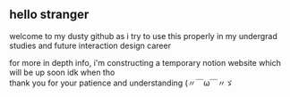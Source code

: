 ## hello stranger
welcome to my dusty github as i try to use this properly in my undergrad studies and future interaction design career  
  
for more in depth info, i'm constructing a temporary notion website which will be up soon idk when tho  
thank you for your patience and understanding 	(〃￣ω￣〃ゞ
